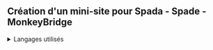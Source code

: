 ## Création d'un mini-site pour Spada - Spade - MonkeyBridge

<details>
  <summary>Langages utilisés</summary>
  
  <p>HTML5</p>
  CSS/SCSS
  Librairie Javascript : Anime.js
  Un peu de PHP pour le formulaire
</details>
